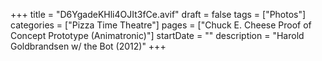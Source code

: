 +++
title = "D6YgadeKHli4OJIt3fCe.avif"
draft = false
tags = ["Photos"]
categories = ["Pizza Time Theatre"]
pages = ["Chuck E. Cheese Proof of Concept Prototype (Animatronic)"]
startDate = ""
description = "Harold Goldbrandsen w/ the Bot (2012)"
+++
